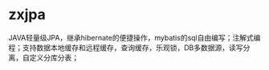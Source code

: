 # zxjpa
JAVA轻量级JPA，继承hibernate的便捷操作，mybatis的sql自由编写；注解式编程；支持数据本地缓存和远程缓存，查询缓存，乐观锁，DB多数据源，读写分离，自定义分库分表；
